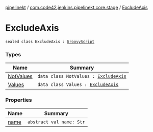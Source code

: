 [pipelinekt](../../index.md) / [com.code42.jenkins.pipelinekt.core.stage](../index.md) / [ExcludeAxis](./index.md)

# ExcludeAxis

`sealed class ExcludeAxis : `[`GroovyScript`](../../com.code42.jenkins.pipelinekt.core.writer/-groovy-script/index.md)

### Types

| Name | Summary |
|---|---|
| [NotValues](-not-values/index.md) | `data class NotValues : `[`ExcludeAxis`](./index.md) |
| [Values](-values/index.md) | `data class Values : `[`ExcludeAxis`](./index.md) |

### Properties

| Name | Summary |
|---|---|
| [name](name.md) | `abstract val name: Str` |
